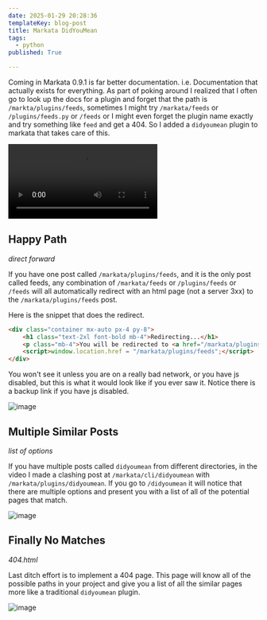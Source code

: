```yaml
---
date: 2025-01-29 20:28:36
templateKey: blog-post
title: Markata DidYouMean
tags:
  - python
published: True

---
```


Coming in Markata 0.9.1 is far better documentation. i.e. Documentation that
actually exists for everything.  As part of poking around I realized that I
often go to look up the docs for a plugin and forget that the path is
`/markta/plugins/feeds`, sometimes I might try `/markata/feeds` or
`/plugins/feeds.py` or `/feeds` or I might even forget the plugin name exactly
and try something like `feed` and get a 404.  So I added a  `didyoumean` plugin
to markata that takes care of this.

![markata-didyoumean.mp4](https://dropper.wayl.one/api/file/3e9a1af6-59e0-4d0a-9540-2514c492cc49.mp4)

## Happy Path

_direct forward_

If you have one post called `/markata/plugins/feeds`, and it is the only post
called feeds, any combination of `/markata/feeds` or `/plugins/feeds` or
`/feeds` will all automatically redirect with an html page (not a server 3xx)
to the `/markata/plugins/feeds` post.

Here is the snippet that does the redirect.

``` html
<div class="container mx-auto px-4 py-8">
    <h1 class="text-2xl font-bold mb-4">Redirecting...</h1>
    <p class="mb-4">You will be redirected to <a href="/markata/plugins/feeds" class="text-blue-500 hover:underline">/markata/plugins/feeds</a></p>
    <script>window.location.href = "/markata/plugins/feeds";</script>
</div>
```

You won't see it unless you are on a really bad network, or you have js
disabled, but this is what it would look like if you ever saw it.  Notice there
is a backup link if you have js disabled.

![image](https://dropper.wayl.one/api/file/52d95c41-e27a-4a6c-be39-5c57601fc33f.webp)

## Multiple Similar Posts

_list of options_

If you have multiple posts called `didyoumean` from different directories, in
the video I made a clashing post at `/markata/cli/didyoumean` with
`/markata/plugins/didyoumean`.  If you go to `/didyoumean` it will notice that
there are multiple options and present you with a list of all of the potential
pages that match.

![image](https://dropper.wayl.one/api/file/e05f8314-33a3-4dca-90b0-6009b8642c8a.webp)

## Finally No Matches

_404.html_

Last ditch effort is to implement a 404 page.  This page will know all of the
possible paths in your project and give you a list of all the similar pages
more like a traditional `didyoumean` plugin.

![image](https://dropper.wayl.one/api/file/a59c9736-da16-4dce-b867-29679e6b9ec3.webp)
